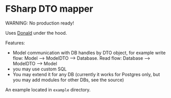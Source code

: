 # FSharp DTO mapper

WARNING: No production ready!

Uses [Donald](https://github.com/pimbrouwers/Donald) under the hood.

Features:
* Model communication with DB handles by DTO object, for example write flow: Model --> ModelDTO --> Database. Read flow: Database --> ModelDTO --> Model
* you may use custom SQL
* You may extend it for any DB  (currently it works for Postgres only, but you may add modules for other DBs, see the source)

An example located in `example` directory.